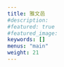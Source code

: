 ```yaml
---
title: 雅文邑
#description: 
#featured: true
#featured_image: 
keywords: []
menus: "main"
weight: 21
---
```


